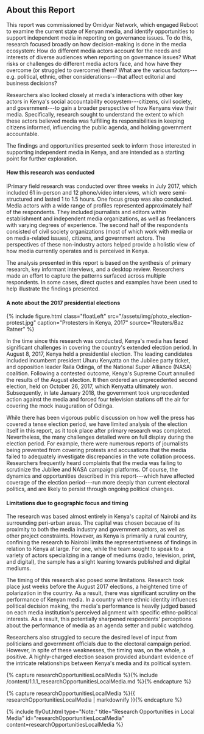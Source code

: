 ## About this Report

This report was commissioned by Omidyar Network, which engaged Reboot to examine the current state of Kenyan media, and identify opportunities to support independent media in reporting on governance issues. To do this, research focused broadly on how decision-making is done in the media ecosystem: How do different media actors account for the needs and interests of diverse audiences when reporting on governance issues? What risks or challenges do different media actors face, and how have they overcome (or struggled to overcome) them? What are the various factors---e.g. political, ethnic, other considerations---that affect editorial and business decisions?

Researchers also looked closely at media's interactions with other key actors in Kenya's social accountability ecosystem---citizens, civil society, and government---to gain a broader perspective of how Kenyans view their media. Specifically, research sought to understand the extent to which these actors believed media was fulfilling its responsibilities in keeping citizens informed, influencing the public agenda, and holding government accountable.

The findings and opportunities presented seek to inform those interested in supporting independent media in Kenya, and are intended as a starting point for further exploration.

#### How this research was conducted

IPrimary field research was conducted over three weeks in July 2017, which included 61 in-person and 12 phone/video interviews, which were semi-structured and lasted 1 to 1.5 hours. One focus group was also conducted. Media actors with a wide range of profiles represented approximately half of the respondents. They included journalists and editors within establishment and independent media organizations, as well as freelancers with varying degrees of experience. The second half of the respondents consisted of civil society organizations (most of which work with media or on media-related issues), citizens, and government actors. The perspectives of these non-industry actors helped provide a holistic view of how media currently operates and is perceived in Kenya.

The analysis presented in this report is based on the synthesis of primary research, key informant interviews, and a desktop review. Researchers made an effort to capture the patterns surfaced across multiple respondents. In some cases, direct quotes and examples have been used to help illustrate the findings presented.
  

#### A note about the 2017 presidential elections

{% include figure.html class="floatLeft" src="/assets/img/photo_election-protest.jpg" caption="Protesters in Kenya, 2017" source="Reuters/Baz Ratner" %}

In the time since this research was conducted, Kenya's media has faced significant challenges in covering the country's extended election period. In August 8, 2017, Kenya held a presidential election. The leading candidates included incumbent president Uhuru Kenyatta on the Jubilee party ticket, and opposition leader Raila Odinga, of the National Super Alliance (NASA) coalition. Following a contested outcome, Kenya's Supreme Court annulled the results of the August election. It then ordered an unprecedented second election, held on October 26, 2017, which Kenyatta ultimately won. Subsequently, in late January 2018, the government took unprecedented action against the media and forced four television stations off the air for covering the mock inauguration of Odinga.

While there has been vigorous public discussion on how well the press has covered a tense election period, we have limited analysis of the election itself in this report, as it took place after primary research was completed. Nevertheless, the many challenges detailed were on full display during the election period. For example, there were numerous reports of journalists being prevented from covering protests and accusations that the media failed to adequately investigate discrepancies in the vote collation process. Researchers frequently heard complaints that the media was failing to scrutinize the Jubilee and NASA campaign platforms. Of course, the dynamics and opportunities described in this report---which have affected coverage of the election period---run more deeply than current electoral politics, and are likely to persist through ongoing political changes.

#### Limitations due to geographic focus and timing

The research was based almost entirely in Kenya's capital of Nairobi and its surrounding peri-urban areas. The capital was chosen because of its proximity to both the media industry and government actors, as well as other project constraints. However, as Kenya is primarily a rural country, confining the research to Nairobi limits the representativeness of findings in relation to Kenya at large. For one, while the team sought to speak to a variety of actors specializing in a range of mediums (radio, television, print, and digital), the sample has a slight leaning towards published and digital mediums.

The timing of this research also posed some limitations. Research took place just weeks before the August 2017 elections, a heightened time of polarization in the country. As a result, there was significant scrutiny on the performance of Kenyan media. In a country where ethnic identity influences political decision making, the media's performance is heavily judged based on each media institution's perceived alignment with specific ethno-political interests. As a result, this potentially sharpened respondents' perceptions about the performance of media as an agenda setter and public watchdog.

Researchers also struggled to secure the desired level of input from politicians and government officials due to the electoral campaign period. However, in spite of these weaknesses, the timing was, on the whole, a positive. A highly-charged election season provided abundant evidence of the intricate relationships between Kenya's media and its political system.

<!-- Include content as a variable -->
{% capture researchOpportunitiesLocalMedia %}{% include /content/1.1.1_researchOpportunitiesLocalMedia.md %}{% endcapture %}
<!-- markdownify the variable -->
{% capture researchOpportunitiesLocalMedia %}{{ researchOpportunitiesLocalMedia | markdownify }}{% endcapture %}
<!-- include the flyOut function and pass in the variable content -->
{% include flyOut.html type="Note:" title="Research Opportunities in Local Media" id="researchOpportunitiesLocalMedia" content=researchOpportunitiesLocalMedia %}
